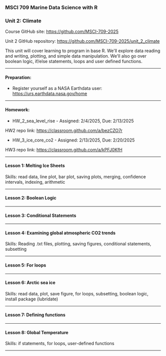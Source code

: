 ### MSCI 709 Marine Data Science with R
### Unit 2: Climate

Course GitHub site: https://github.com/MSCI-709-2025

Unit 2 GitHub repository: https://github.com/MSCI-709-2025/unit_2_climate

This unit will cover learning to program in base R. We'll explore data reading and writing, plotting, and simple data manipulation. We'll also go over boolean logic, if/else statements, loops and user defined functions.

***

#### Preparation:

-  Register yourself as a NASA Earthdata user: https://urs.earthdata.nasa.gov/home

***

#### Homework: 

-  HW_2_sea_level_rise - Assigned: 2/4/2025, Due: 2/13/2025

HW2 repo link: https://classroom.github.com/a/bezCZO7r

-  HW_3_ice_core_co2 - Assigned: 2/13/2025, Due: 2/20/2025

HW3 repo link: https://classroom.github.com/a/kPFJ0KfH

***

#### Lesson 1: Melting Ice Sheets
Skills: read data, line plot, bar plot, saving plots, merging, confidence intervals, indexing, arithmetic

***

#### Lesson 2: Boolean Logic

***

#### Lesson 3: Conditional Statements

***

#### Lesson 4: Examining global atmospheric CO2 trends
Skills: Reading .txt files, plotting, saving figures, conditional statements, subsetting

***

#### Lesson 5: For loops

***

#### Lesson 6: Arctic sea ice
Skills: read data, plot, save figure, for loops, subsetting, boolean logic, install package (lubridate)

***

#### Lesson 7: Defining functions

***

#### Lesson 8: Global Temperature
Skills: if statements, for loops, user-defined functions

***
